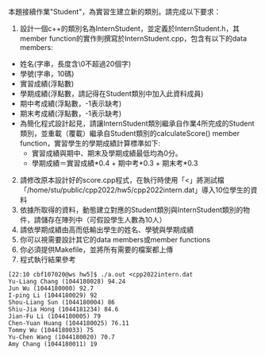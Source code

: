 本題接續作業"Student"，為實習生建立新的類別。請完成以下要求：
1. 設計一個c++的類別名為InternStudent，並定義於InternStudent.h，其member function的實作則撰寫於InternStudent.cpp，包含有以下的data members:
  - 姓名(字串，長度含\0不超過20個字)
  - 學號(字串，10碼)
  - 實習成績(浮點數)
  - 學期成績(浮點數，請記得在Student類別中加入此資料成員)
  - 期中考成績(浮點數，-1表示缺考)
  - 期末考成績(浮點數，-1表示缺考)
  - 為簡化程式設計起見，請讓InternStudent類別繼承自作業4所完成的Student類別，並重載（覆載）繼承自Student類別的calculateScore() member function，實習學生的學期成績計算標準如下:
    - 實習成績與期中、期末及學期成績最低均為0分。
    - 學期成績＝實習成績\*0.4 + 期中考\*0.3 + 期末考\*0.3
2. 請修改原本設計好的score.cpp程式，在執行時使用「<」將測試檔「/home/stu/public/cpp2022/hw5/cpp2022intern.dat」導入10位學生的資料
3. 依據所取得的資料，動態建立對應的Student類別與InternStudent類別的物件，請儲存在陣列中（可假設學生人數為10人）
4. 請依學期成績由高而低輸出學生的姓名、學號與學期成績
5. 你可以視需要設計其它的data members或member functions
6. 你必須提供Makefile，並將所有需要的檔案都上傳
7. 程式執行結果參考
```
[22:10 cbf107020@ws hw5]$ ./a.out <cpp2022intern.dat
Yu-Liang Chang (1044180028) 94.24
Jun Wu (1044180000) 92.7
I-ping Li (1044180029) 92
Shou-Liang Sun (1044180004) 86
Shiu-Jia Hong (1044181234) 84.6
Jian-Fu Li (1044180005) 79
Chen-Yuan Huang (1044180025) 76.11
Tommy Wu (1044180033) 75
Yu-Chen Wang (1044180020) 70.7
Amy Chang (1044180011) 19
```
